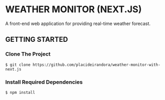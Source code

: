 # WEATHER MONITOR (NEXT.JS)

A front-end web application for providing real-time weather forecast.

## GETTING STARTED

### Clone The Project

```
$ git clone https://github.com/placideirandora/weather-monitor-with-next.js
```

### Install Required Dependencies

```
$ npm install
```

